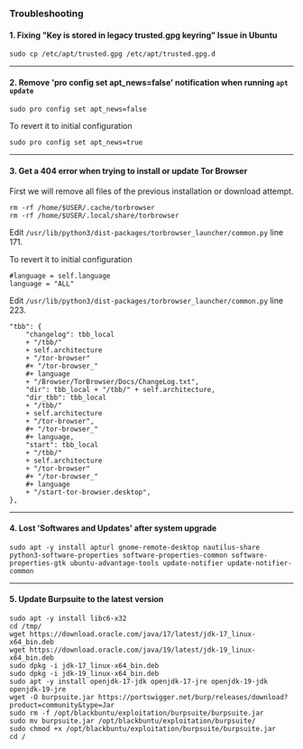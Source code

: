 ### Troubleshooting

#### 1. Fixing "Key is stored in legacy trusted.gpg keyring" Issue in Ubuntu

```shell
sudo cp /etc/apt/trusted.gpg /etc/apt/trusted.gpg.d
```

* * *

#### 2. Remove 'pro config set apt_news=false' notification when running `apt update`

```shell
sudo pro config set apt_news=false
```

To revert it to initial configuration

```shell
sudo pro config set apt_news=true
```

* * *

#### 3. Get a 404 error when trying to install or update Tor Browser

First we will remove all files of the previous installation or download attempt.

```shell
rm -rf /home/$USER/.cache/torbrowser
rm -rf /home/$USER/.local/share/torbrowser
```

Edit `/usr/lib/python3/dist-packages/torbrowser_launcher/common.py` line 171.

To revert it to initial configuration

```
#language = self.language
language = "ALL"
```

Edit `/usr/lib/python3/dist-packages/torbrowser_launcher/common.py` line 223.

```
"tbb": {
    "changelog": tbb_local
    + "/tbb/"
    + self.architecture
    + "/tor-browser"
    #+ "/tor-browser_"
    #+ language
    + "/Browser/TorBrowser/Docs/ChangeLog.txt",
    "dir": tbb_local + "/tbb/" + self.architecture,
    "dir_tbb": tbb_local
    + "/tbb/"
    + self.architecture
    + "/tor-browser",
    #+ "/tor-browser_"
    #+ language,
    "start": tbb_local
    + "/tbb/"
    + self.architecture
    + "/tor-browser"
    #+ "/tor-browser_"
    #+ language
    + "/start-tor-browser.desktop",
},
```

* * *

#### 4. Lost 'Softwares and Updates' after system upgrade

```shell
sudo apt -y install apturl gnome-remote-desktop nautilus-share python3-software-properties software-properties-common software-properties-gtk ubuntu-advantage-tools update-notifier update-notifier-common
```

* * *

#### 5. Update Burpsuite to the latest version

```shell
sudo apt -y install libc6-x32
cd /tmp/
wget https://download.oracle.com/java/17/latest/jdk-17_linux-x64_bin.deb
wget https://download.oracle.com/java/19/latest/jdk-19_linux-x64_bin.deb
sudo dpkg -i jdk-17_linux-x64_bin.deb
sudo dpkg -i jdk-19_linux-x64_bin.deb
sudo apt -y install openjdk-17-jdk openjdk-17-jre openjdk-19-jdk openjdk-19-jre
wget -O burpsuite.jar https://portswigger.net/burp/releases/download?product=community&type=Jar
sudo rm -f /opt/blackbuntu/exploitation/burpsuite/burpsuite.jar
sudo mv burpsuite.jar /opt/blackbuntu/exploitation/burpsuite/
sudo chmod +x /opt/blackbuntu/exploitation/burpsuite/burpsuite.jar
cd /
```
